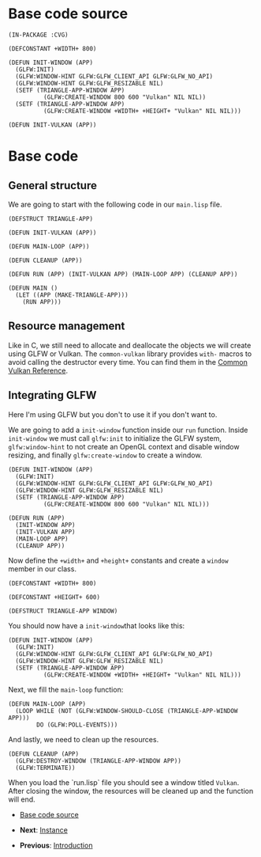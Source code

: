 <h1 id="header:CVG:BASE-CODE-SOURCE-HEADER">Base code source</h1>

`````Lisp
(IN-PACKAGE :CVG)

(DEFCONSTANT +WIDTH+ 800)

(DEFUN INIT-WINDOW (APP)
  (GLFW:INIT)
  (GLFW:WINDOW-HINT GLFW:GLFW_CLIENT_API GLFW:GLFW_NO_API)
  (GLFW:WINDOW-HINT GLFW:GLFW_RESIZABLE NIL)
  (SETF (TRIANGLE-APP-WINDOW APP)
          (GLFW:CREATE-WINDOW 800 600 "Vulkan" NIL NIL))
  (SETF (TRIANGLE-APP-WINDOW APP)
          (GLFW:CREATE-WINDOW +WIDTH+ +HEIGHT+ "Vulkan" NIL NIL)))

(DEFUN INIT-VULKAN (APP))
`````

<h1 id="header:CVG:BASE-CODE-HEADER">Base code</h1>

<h2 id="header:ADP:HEADERTAG9">General structure</h2>

We are going to start with the following code in our ``` main.lisp ``` file\.

`````Lisp
(DEFSTRUCT TRIANGLE-APP)

(DEFUN INIT-VULKAN (APP))

(DEFUN MAIN-LOOP (APP))

(DEFUN CLEANUP (APP))

(DEFUN RUN (APP) (INIT-VULKAN APP) (MAIN-LOOP APP) (CLEANUP APP))

(DEFUN MAIN ()
  (LET ((APP (MAKE-TRIANGLE-APP)))
    (RUN APP)))
`````

<h2 id="header:ADP:HEADERTAG10">Resource management</h2>

Like in C\, we still need to allocate and deallocate the objects we will create using GLFW or Vulkan\. 
The ``` common-vulkan ``` library provides ``` with- ``` macros to avoid calling the destructor every time\. You can find them in the <a href="/README.md#header:COMMON-VULKAN:API-REFERENCE-HEADER">Common Vulkan Reference</a>\.

<h2 id="header:ADP:HEADERTAG11">Integrating GLFW</h2>

Here I\'m using GLFW but you don\'t to use it if you don\'t want to\.

We are going to add a ``` init-window ``` function inside our ``` run ``` function\. Inside ``` init-window ``` we must call ``` glfw:init ``` to initialize the GLFW system\, ``` glfw:window-hint ``` to not create an OpenGL context and disable window resizing\, and finally ``` glfw:create-window ``` to create a window\.

`````Lisp
(DEFUN INIT-WINDOW (APP)
  (GLFW:INIT)
  (GLFW:WINDOW-HINT GLFW:GLFW_CLIENT_API GLFW:GLFW_NO_API)
  (GLFW:WINDOW-HINT GLFW:GLFW_RESIZABLE NIL)
  (SETF (TRIANGLE-APP-WINDOW APP)
          (GLFW:CREATE-WINDOW 800 600 "Vulkan" NIL NIL)))

(DEFUN RUN (APP)
  (INIT-WINDOW APP)
  (INIT-VULKAN APP)
  (MAIN-LOOP APP)
  (CLEANUP APP))
`````

Now define the ``` +width+ ``` and ``` +height+ ``` constants and create a ``` window ``` member in our class\.

`````Lisp
(DEFCONSTANT +WIDTH+ 800)

(DEFCONSTANT +HEIGHT+ 600)

(DEFSTRUCT TRIANGLE-APP WINDOW)
`````

You should now have a ``` init-window ```that looks like this\:

`````Lisp
(DEFUN INIT-WINDOW (APP)
  (GLFW:INIT)
  (GLFW:WINDOW-HINT GLFW:GLFW_CLIENT_API GLFW:GLFW_NO_API)
  (GLFW:WINDOW-HINT GLFW:GLFW_RESIZABLE NIL)
  (SETF (TRIANGLE-APP-WINDOW APP)
          (GLFW:CREATE-WINDOW +WIDTH+ +HEIGHT+ "Vulkan" NIL NIL)))
`````

Next\, we fill the ``` main-loop ``` function\:

`````Lisp
(DEFUN MAIN-LOOP (APP)
  (LOOP WHILE (NOT (GLFW:WINDOW-SHOULD-CLOSE (TRIANGLE-APP-WINDOW APP)))
        DO (GLFW:POLL-EVENTS)))
`````

And lastly\, we need to clean up the resources\.

`````Lisp
(DEFUN CLEANUP (APP)
  (GLFW:DESTROY-WINDOW (TRIANGLE-APP-WINDOW APP))
  (GLFW:TERMINATE))
`````

When you load the \`run\.lisp\` file you should see a window titled ``` Vulkan ```\. After closing the window\, the resources will be cleaned up and the function will end\.

* <a href="/docs/guide/base-code/main.md#header:CVG:BASE-CODE-SOURCE-HEADER">Base code source</a>

* <strong>Next</strong>\: <a href="/docs/guide/instance/instance.md#header:CVG:INSTANCE-HEADER">Instance</a>
* <strong>Previous</strong>\: <a href="/docs/guide/introduction.md#header:CVG:INTRODUCTION-HEADER">Introduction</a>

